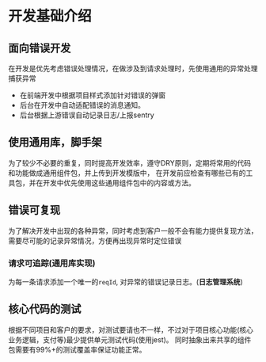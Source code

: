 # 开发基础介绍

## 面向错误开发
在开发是优先考虑错误处理情况，在做涉及到请求处理时，先使用通用的异常处理捕获异常
* 在前端开发中根据项目样式添加针对错误的弹窗
* 后台在开发中自动适配错误的消息通知。
* 后台根据上游错误自动记录日志/上报sentry


## 使用通用库，脚手架
为了较少不必要的重复，同时提高开发效率，遵守DRY原则，定期将常用的代码和功能做成通用组件包，并上传到开发模版中，
在开发前应检查有哪些已有的工具包，并在开发中优先使用这些通用组件包中的内容或方法。 

## 错误可复现
为了解决开发中出现的各种异常，同时考虑到客户一般不会有能力提供复现方法，需要尽可能的记录异常情况，方便再出现异常时定位错误
### 请求可追踪(通用库实现)
为每一条请求添加一个唯一的`reqId`, 对异常的错误记录日志。(**日志管理系统**)

## 核心代码的测试
根据不同项目和客户的要求，对测试要请也不一样，不过对于项目核心功能(核心业务逻辑，支付等)最少提供单元测试代码(使用jest)。
同时抽象出来共享的组件包需要有99%+的测试覆盖率保证功能正常。

